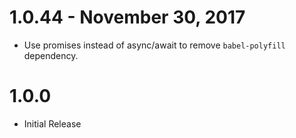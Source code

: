 # 1.0.44 - November 30, 2017
- Use promises instead of async/await to remove `babel-polyfill` dependency.

# 1.0.0
- Initial Release
